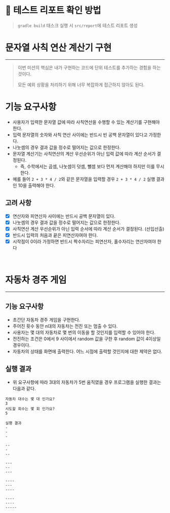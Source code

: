 #  📜 테스트 리포트 확인 방법

> `gradle build` 태스크 실행 시 `src/report`에 테스트 리포트 생성


# 문자열 사칙 연산 계산기 구현

---

> 이번 미션의 핵심은 내가 구현하는 코드에 단위 테스트를 추가하는 경험을 하는 것이다.
> 
> 모든 예외 상황을 처리하기 위해 너무 복잡하게 접근하지 않아도 된다.

# 기능 요구사항
- 사용자가 입력한 문자열 값에 따라 사칙연산을 수행할 수 있는 계산기를 구현해야 한다.
- 입력 문자열의 숫자와 사칙 연산 사이에는 반드시 빈 공백 문자열이 있다고 가정한다.
- 나눗셈의 경우 결과 값을 정수로 떨어지는 값으로 한정한다.
- 문자열 계산기는 사칙연산의 계산 우선순위가 아닌 입력 값에 따라 계산 순서가 결정된다. 
    - 즉, 수학에서는 곱셈, 나눗셈이 덧셈, 뺄셈 보다 먼저 계산해야 하지만 이를 무시한다.
- 예를 들어 `2 + 3 * 4 / 2`와 같은 문자열을 입력할 경우 `2 + 3 * 4 / 2` 실행 결과인 10을 출력해야 한다.

## 고려 사항

- [X] 연산자와 피연산자 사이에는 반드시 공백 문자열이 있다.
- [X] 나눗셈의 경우 결과 값을 정수로 떨어지는 값으로 한정한다.
- [X] 사칙연산 계산 우선순위가 아닌 입력 순서에 따라 계산 순서가 결정된다. (선입선출)
- [X] 반드시 입력의 처음과 끝은 피연산자여야 한다.
- [X] 시작점이 0이라 가정하면 반드시 짝수자리는 피연산자, 홀수자리는 연산자여야 한다 

<br />

# 자동차 경주 게임

---

## 기능 요구사항
- 초간단 자동차 경주 게임을 구현한다.
- 주어진 횟수 동안 n대의 자동차는 전진 또는 멈출 수 있다.
- 사용자는 몇 대의 자동차로 몇 번의 이동을 할 것인지를 입력할 수 있어야 한다.
- 전진하는 조건은 0에서 9 사이에서 random 값을 구한 후 random 값이 4이상일 경우이다.
- 자동차의 상태를 화면에 출력한다. 어느 시점에 출력할 것인지에 대한 제약은 없다.

## 실행 결과
- 위 요구사항에 따라 3대의 자동차가 5번 움직였을 경우 프로그램을 실행한 결과는 다음과 같다.

```text
자동차 대수는 몇 대 인가요?
3
시도할 회수는 몇 회 인가요?
5

실행 결과
-
-
-

--
-
--

---
--
---

----
---
----

----
----
-----
```

